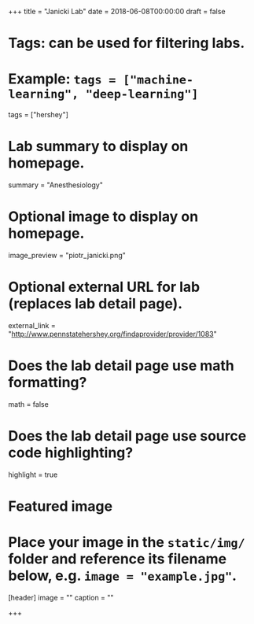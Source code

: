 +++
title = "Janicki Lab"
date = 2018-06-08T00:00:00
draft = false

# Tags: can be used for filtering labs.
# Example: `tags = ["machine-learning", "deep-learning"]`
tags = ["hershey"]

# Lab summary to display on homepage.
summary = "Anesthesiology"

# Optional image to display on homepage.
image_preview = "piotr_janicki.png"

# Optional external URL for lab (replaces lab detail page).
external_link = "http://www.pennstatehershey.org/findaprovider/provider/1083"

# Does the lab detail page use math formatting?
math = false

# Does the lab detail page use source code highlighting?
highlight = true

# Featured image
# Place your image in the `static/img/` folder and reference its filename below, e.g. `image = "example.jpg"`.
[header]
image = ""
caption = ""

+++
